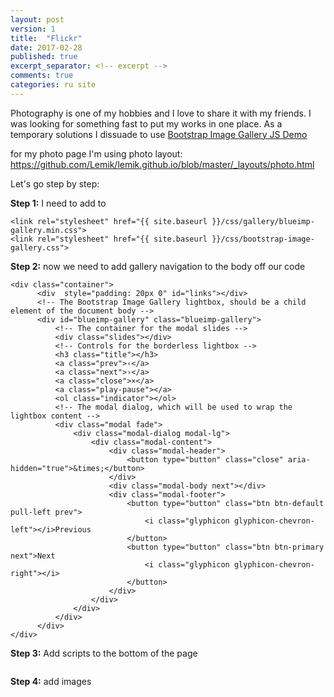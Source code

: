 ```yaml
---
layout: post
version: 1
title:  "Flickr"
date: 2017-02-28
published: true
excerpt_separator: <!-- excerpt -->
comments: true
categories: ru site
---
```


Photography is one of my hobbies and I love to share it with my friends. I was looking for something fast to put my works in one place. As a temporary solutions I dissuade to use [Bootstrap Image Gallery JS Demo](https://github.com/blueimp/Bootstrap-Image-Gallery)
<!-- excerpt -->

for my photo page I'm using photo layout:
https://github.com/Lemik/lemik.github.io/blob/master/_layouts/photo.html

Let's go step by step:

 **Step 1:**
I need to add to <head>

~~~~
<link rel="stylesheet" href="{{ site.baseurl }}/css/gallery/blueimp-gallery.min.css">
<link rel="stylesheet" href="{{ site.baseurl }}/css/bootstrap-image-gallery.css">
~~~~

**Step 2:**
now we need to add gallery navigation to the body off our code

~~~~
<div class="container">
      <div  style="padding: 20px 0" id="links"></div>
      <!-- The Bootstrap Image Gallery lightbox, should be a child element of the document body -->
      <div id="blueimp-gallery" class="blueimp-gallery">
          <!-- The container for the modal slides -->
          <div class="slides"></div>
          <!-- Controls for the borderless lightbox -->
          <h3 class="title"></h3>
          <a class="prev">‹</a>
          <a class="next">›</a>
          <a class="close">×</a>
          <a class="play-pause"></a>
          <ol class="indicator"></ol>
          <!-- The modal dialog, which will be used to wrap the lightbox content -->
          <div class="modal fade">
              <div class="modal-dialog modal-lg">
                  <div class="modal-content">
                      <div class="modal-header">
                          <button type="button" class="close" aria-hidden="true">&times;</button>
                      </div>
                      <div class="modal-body next"></div>
                      <div class="modal-footer">
                          <button type="button" class="btn btn-default pull-left prev">
                              <i class="glyphicon glyphicon-chevron-left"></i>Previous
                          </button>
                          <button type="button" class="btn btn-primary next">Next
                              <i class="glyphicon glyphicon-chevron-right"></i>
                          </button>
                      </div>
                  </div>
              </div>
          </div>
      </div>
</div>
~~~~

**Step 3:**
Add scripts to the bottom of the page

~~~~

~~~~

**Step 4:**
add images 

~~~~

~~~~
